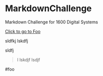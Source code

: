# MarkdownChallenge
Markdown Challenge for 1600 Digital Systems

[Click to go to Foo](#foo)

sldfkj
lskdfj

sldfj
>l lskdjf
> lsdjf

#foo